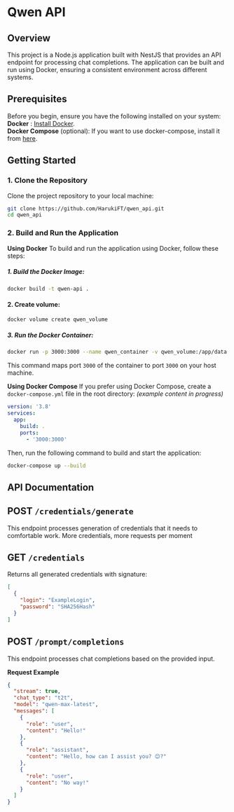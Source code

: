 # Qwen API

## Overview

This project is a Node.js application built with NestJS that provides an API endpoint for processing chat completions. The application can be built and run using Docker, ensuring a consistent environment across different systems.

## Prerequisites

Before you begin, ensure you have the following installed on your system:  
**Docker** : [Install Docker](https://docs.docker.com/get-docker/?spm=5aebb161.2f484c1b.0.0.7a037b95QWLwnO).  
**Docker Compose** (optional): If you want to use docker-compose, install it from [here](https://docs.docker.com/compose/install/).

## Getting Started

### 1. Clone the Repository

Clone the project repository to your local machine:

```bash
git clone https://github.com/HarukiFT/qwen_api.git
cd qwen_api
```

### 2. Build and Run the Application

**Using Docker**
To build and run the application using Docker, follow these steps:

##### 1. Build the Docker Image:

```bash
docker build -t qwen-api .
```

#### 2. Create volume:

```bash
docker volume create qwen_volume
```

##### 3. Run the Docker Container:

```bash
docker run -p 3000:3000 --name qwen_container -v qwen_volume:/app/data qwen-api
```

This command maps port `3000` of the container to port `3000` on your host machine.

**Using Docker Compose**
If you prefer using Docker Compose, create a `docker-compose.yml` file in the root directory:
_(example content in progress)_

```yaml
version: '3.8'
services:
  app:
    build: .
    ports:
      - '3000:3000'
```

Then, run the following command to build and start the application:

```bash
docker-compose up --build
```

## API Documentation

## POST `/credentials/generate`

This endpoint processes generation of credentials that it needs to comfortable work. More credentials, more requests per moment

## GET `/credentials`

Returns all generated credentials with signature:

```json
[
  {
    "login": "ExampleLogin",
    "password": "SHA256Hash"
  }
]
```

## POST `/prompt/completions`

This endpoint processes chat completions based on the provided input.

**Request Example**

```json
{
  "stream": true,
  "chat_type": "t2t",
  "model": "qwen-max-latest",
  "messages": [
    {
      "role": "user",
      "content": "Hello!"
    },
    {
      "role": "assistant",
      "content": "Hello, how can I assist you? 😊?"
    },
    {
      "role": "user",
      "content": "No way!"
    }
  ]
}
```
